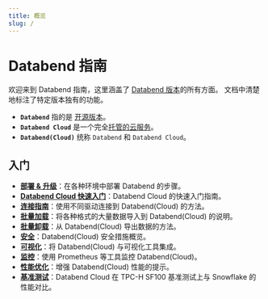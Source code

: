 ```yaml
---
title: 概览
slug: /
---
```


# Databend 指南

欢迎来到 Databend 指南，这里涵盖了 [Databend 版本](00-editions/index.md)的所有方面。
文档中清楚地标注了特定版本独有的功能。

- **`Databend`** 指的是 [开源版本](https://github.com/datafuselabs/databend)。
- **`Databend Cloud`** 是一个完全[托管的云服务](https://databend.com)。
- **`Databend(Cloud)`** 统称 `Databend` 和 `Databend Cloud`。

## 入门

- **[部署 & 升级](../10-deploy/index.md)**：在各种环境中部署 Databend 的步骤。
- **[Databend Cloud 快速入门](../20-cloud/index.md)**：Databend Cloud 的快速入门指南。
- **[连接指南](../30-sql-clients/index.md)**：使用不同驱动连接到 Databend(Cloud) 的方法。
- **[批量加载](../40-load-data/index.md)**：将各种格式的大量数据导入到 Databend(Cloud) 的说明。
- **[批量卸载](../50-unload-data/index.md)**：从 Databend(Cloud) 导出数据的方法。
- **[安全](../56-security/index.md)**：Databend(Cloud) 安全措施概览。
- **[可视化](../60-visualize/index.md)**：将 Databend(Cloud) 与可视化工具集成。
- **[监控](../70-monitor/index.md)**：使用 Prometheus 等工具监控 Databend(Cloud)。
- **[性能优化](../55-performance/index.md)**：增强 Databend(Cloud) 性能的提示。
- **[基准测试](../80-benchmark/index.md)**：Databend Cloud 在 TPC-H SF100 基准测试上与 Snowflake 的性能对比。